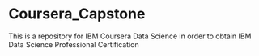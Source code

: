 # Coursera_Capstone
This is a repository for IBM Coursera Data Science in order to obtain IBM Data Science Professional Certification
